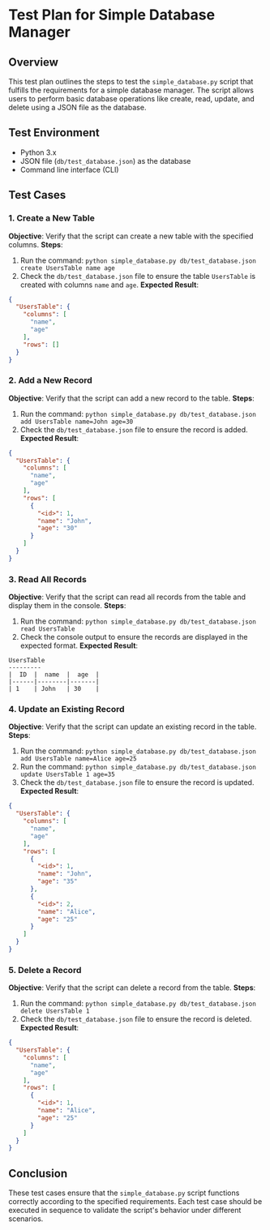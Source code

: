 # Test Plan for Simple Database Manager

## Overview
This test plan outlines the steps to test the `simple_database.py` script that fulfills the requirements for a simple database manager. The script allows users to perform basic database operations like create, read, update, and delete using a JSON file as the database.

## Test Environment
- Python 3.x
- JSON file (`db/test_database.json`) as the database
- Command line interface (CLI)

## Test Cases

### 1. Create a New Table
**Objective**: Verify that the script can create a new table with the specified columns.
**Steps**:
1. Run the command: `python simple_database.py db/test_database.json create UsersTable name age`
2. Check the `db/test_database.json` file to ensure the table `UsersTable` is created with columns `name` and `age`.
**Expected Result**:
```json
{
  "UsersTable": {
    "columns": [
      "name",
      "age"
    ],
    "rows": []
  }
}
```

### 2. Add a New Record
**Objective**: Verify that the script can add a new record to the table.
**Steps**:
1. Run the command: `python simple_database.py db/test_database.json add UsersTable name=John age=30`
2. Check the `db/test_database.json` file to ensure the record is added.
**Expected Result**:
```json
{
  "UsersTable": {
    "columns": [
      "name",
      "age"
    ],
    "rows": [
      {
        "<id>": 1,
        "name": "John",
        "age": "30"
      }
    ]
  }
}
```

### 3. Read All Records
**Objective**: Verify that the script can read all records from the table and display them in the console.
**Steps**:
1. Run the command: `python simple_database.py db/test_database.json read UsersTable`
2. Check the console output to ensure the records are displayed in the expected format.
**Expected Result**:
```
UsersTable
---------
|  ID  |  name  |  age  |
|------|--------|-------|
| 1    | John   | 30    |
```

### 4. Update an Existing Record
**Objective**: Verify that the script can update an existing record in the table.
**Steps**:
1. Run the command: `python simple_database.py db/test_database.json add UsersTable name=Alice age=25`
2. Run the command: `python simple_database.py db/test_database.json update UsersTable 1 age=35`
3. Check the `db/test_database.json` file to ensure the record is updated.
**Expected Result**:
```json
{
  "UsersTable": {
    "columns": [
      "name",
      "age"
    ],
    "rows": [
      {
        "<id>": 1,
        "name": "John",
        "age": "35"
      },
      {
        "<id>": 2,
        "name": "Alice",
        "age": "25"
      }
    ]
  }
}
```

### 5. Delete a Record
**Objective**: Verify that the script can delete a record from the table.
**Steps**:
1. Run the command: `python simple_database.py db/test_database.json delete UsersTable 1`
2. Check the `db/test_database.json` file to ensure the record is deleted.
**Expected Result**:
```json
{
  "UsersTable": {
    "columns": [
      "name",
      "age"
    ],
    "rows": [
      {
        "<id>": 1,
        "name": "Alice",
        "age": "25"
      }
    ]
  }
}
```

## Conclusion
These test cases ensure that the `simple_database.py` script functions correctly according to the specified requirements. Each test case should be executed in sequence to validate the script's behavior under different scenarios.